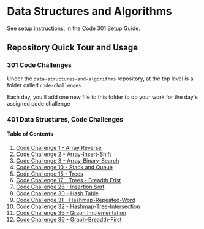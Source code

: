# Data Structures and Algorithms

See [setup instructions](https://codefellows.github.io/setup-guide/code-301/3-code-challenges), in the Code 301 Setup Guide.

## Repository Quick Tour and Usage

### 301 Code Challenges

Under the `data-structures-and-algorithms` repository, at the top level is a folder called `code-challenges`

Each day, you'll add one new file to this folder to do your work for the day's assigned code challenge

### 401 Data Structures, Code Challenges

#### Table of Contents

1. [Code Challenge 1 - Array Reverse](./javascript/array-reverse/README.md)
1. [Code Challenge 2 - Array-Insert-Shift](./javascript/array-insert-shift/README.md)
1. [Code Challenge 3 - Array-Binary-Search](./javascript/array-binary-search/README.md)
1. [Code Challenge 10 - Stack and Queue](./javascript/stack-and-queue/README.md)
1. [Code Challenge 15 - Trees](./javascript/trees/README.md)
1. [Code Challenge 17 - Trees - Breadth Frist](./javascript/trees-breadth-first/README.md)
1. [Code Challenge 26 - Insertion Sort](./javascript/insertion-sort/README.md)
1. [Code Challenge 30 - Hash Table](./javascript/hashtable/README.md)
1. [Code Challenge 31 - Hashmap-Repeated-Word](./javascript/code-challenges/hashmap-repeated-word/README.md)
1. [Code Challenge 32 - Hashmap-Tree-Intersection](./javascript/code-challenges/hashmap-tree-intersection/README.md)
1. [Code Challenge 35 - Graph Implementation](./javascript/graph/README.md)
1. [Code Challenge 36 - Graph-Breadth-First](./javascript/graph/README.md)

